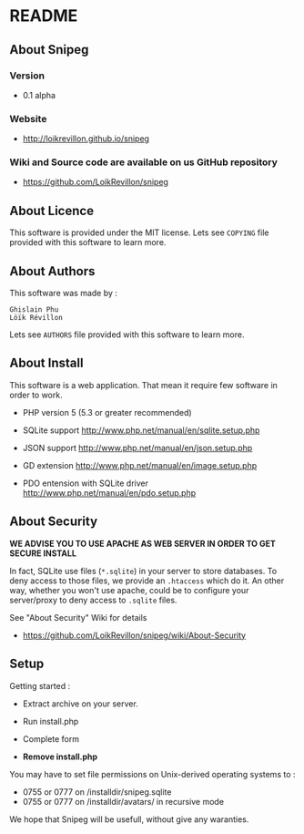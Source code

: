 # README

## About Snipeg

### Version

* 0.1 alpha

### Website

* http://loikrevillon.github.io/snipeg

### Wiki and Source code are available on us GitHub repository

* https://github.com/LoikRevillon/snipeg

## About Licence

This software is provided under the MIT license.
Lets see `COPYING` file provided with this software to learn more.

## About Authors

This software was made by :

	Ghislain Phu
	Löïk Révillon

Lets see `AUTHORS` file provided with this software to learn more.

## About Install

This software is a web application. That mean it require few software in order to work.

* PHP version 5 (5.3 or greater recommended)

* SQLite support http://www.php.net/manual/en/sqlite.setup.php

* JSON support http://www.php.net/manual/en/json.setup.php

* GD extension http://www.php.net/manual/en/image.setup.php

* PDO entension with SQLite driver http://www.php.net/manual/en/pdo.setup.php

## About Security

**WE ADVISE YOU TO USE APACHE AS WEB SERVER IN ORDER TO GET SECURE INSTALL**

In fact, SQLite use files (`*.sqlite`) in your server to store databases.
To deny access to those files, we provide an `.htaccess` which do it.
An other way, whether you won't use apache, could be to configure your server/proxy to deny access to `.sqlite` files.

See "About Security" Wiki for details

* https://github.com/LoikRevillon/snipeg/wiki/About-Security

## Setup

Getting started :

* Extract archive on your server.

* Run install.php

* Complete form

* **Remove install.php**

You may have to set file permissions on Unix-derived operating systems to :

* 0755 or 0777 on /installdir/snipeg.sqlite
* 0755 or 0777 on /installdir/avatars/ in recursive mode

We hope that Snipeg will be usefull, without give any waranties.
